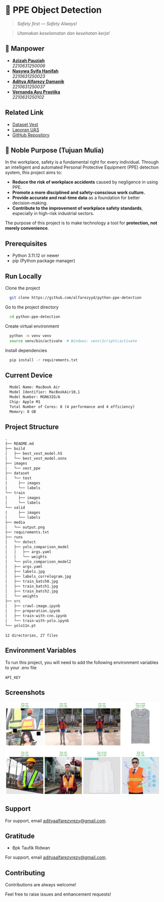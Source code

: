 # 🦺 **PPE Object Detection**

> _Safety first — Safety Always!_

> _Utamakan keselamatan dan kesehatan kerja!_

## 👋 Manpower

- [**Azizah Pauziah**](https://www.github.com/)  
  _2210631250006_
- [**Nasywa Syifa Hanifah**](https://www.github.com/)  
   _2210631250023_
- [**Aditya Alfarezy Damanik**](https://www.github.com/)  
   _2210631250037_
- [**Vernanda Ayu Prastika**](https://www.github.com/)  
   _2210631250102_

## Related Link

- [Dataset Vest](https://universe.roboflow.com/mainel/vest-cye3g)
- [Laporan UAS](https://docs.google.com/document/d/1Af-wU06vOFDZHdqPS0KJ_9QTKGA6iUvTd2lBjKeU0wA/edit?usp=sharing)
- [GitHub Repository](https://github.com/alfarezyyd/python-ppe-detection)

## 🌟 Noble Purpose (Tujuan Mulia)

In the workplace, safety is a fundamental right for every individual. Through an intelligent and automated Personal Protective Equipment (PPE) detection system, this project aims to:

- **Reduce the risk of workplace accidents** caused by negligence in using PPE.
- **Promote a more disciplined and safety-conscious work culture.**
- **Provide accurate and real-time data** as a foundation for better decision-making.
- **Contribute to the improvement of workplace safety standards**, especially in high-risk industrial sectors.

The purpose of this project is to make technology a tool for **protection, not merely convenience**.

## Prerequisites

- Python 3.11.12 or newer
- pip (Python package manager)

## Run Locally

Clone the project

```bash
  git clone https://github.com/alfarezyyd/python-ppe-detection
```

Go to the project directory

```bash
  cd python-ppe-detection
```

Create virtual environment

```bash
  python -m venv venv
  source venv/bin/activate  # Windows: venv\Scripts\activate
```

Install dependencies

```bash
  pip install -r requirements.txt
```

## Current Device

      Model Name: MacBook Air
      Model Identifier: MacBookAir10,1
      Model Number: MGN63ID/A
      Chip: Apple M1
      Total Number of Cores: 8 (4 performance and 4 efficiency)
      Memory: 8 GB

## Project Structure

    .
    ├── README.md
    ├── build
    │   ├── best_vest_model.h5
    │   └── best_vest_model.onnx
    ├── images
    │   └── vest_ppe
    ├── dataset
    │   └── test
    |     ├── images
    │     └── labels
    └── train
    |     ├── images
    │     └── labels
    └── valid
    |     ├── images
    │     └── labels
    ├── media
    │   └── output.png
    ├── requirements.txt
    ├── runs
    │   └── detect
    │   ├── yolo_comparison_model
    │   │   ├── args.yaml
    │   │   └── weights
    │   └── yolo_comparison_model2
    │   ├── args.yaml
    │   ├── labels.jpg
    │   ├── labels_correlogram.jpg
    │   ├── train_batch0.jpg
    │   ├── train_batch1.jpg
    │   ├── train_batch2.jpg
    │   └── weights
    ├── src
    │   ├── crawl-image.ipynb
    │   ├── preparation.ipynb
    │   ├── train-with-cnn.ipynb
    │   └── train-with-yolo.ipynb
    └── yolo11n.pt

    12 directories, 27 files

## Environment Variables

To run this project, you will need to add the following environment variables to your .env file

`API_KEY`

## Screenshots

![App Screenshot](https://github.com/alfarezyyd/python-ppe-detection/blob/main/media/output.png)

## Support

For support, email adityaalfarezyrezy@gmail.com.

## Gratitude
- Bpk Taufik Ridwan
  
For support, email adityaalfarezyrezy@gmail.com.

## Contributing

Contributions are always welcome!

Feel free to raise issues and enhancement requests!
